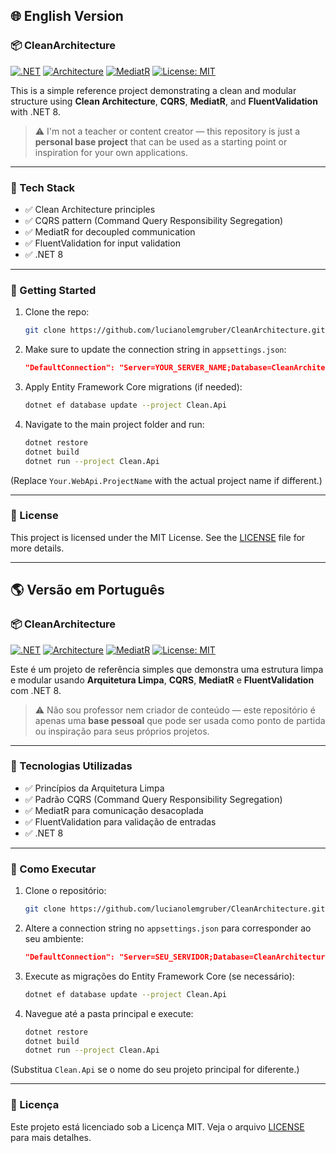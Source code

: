 ## 🌐 English Version

### 📦 CleanArchitecture

[![.NET](https://img.shields.io/badge/.NET-8-blue)](https://dotnet.microsoft.com/)
[![Architecture](https://img.shields.io/badge/Pattern-Clean%20Architecture-brightgreen)]()
[![MediatR](https://img.shields.io/badge/MediatR-CQRS-yellow)]()
[![License: MIT](https://img.shields.io/badge/License-MIT-blue.svg)](LICENSE)

This is a simple reference project demonstrating a clean and modular structure using **Clean Architecture**, **CQRS**, **MediatR**, and **FluentValidation** with .NET 8.

> ⚠️ I'm not a teacher or content creator — this repository is just a **personal base project** that can be used as a starting point or inspiration for your own applications.

---

### 🧰 Tech Stack

* ✅ Clean Architecture principles
* ✅ CQRS pattern (Command Query Responsibility Segregation)
* ✅ MediatR for decoupled communication
* ✅ FluentValidation for input validation
* ✅ .NET 8

---

### 🚀 Getting Started

1. Clone the repo:

   ```bash
   git clone https://github.com/lucianolemgruber/CleanArchitecture.git
   ```

2. Make sure to update the connection string in `appsettings.json`:

   ```json
   "DefaultConnection": "Server=YOUR_SERVER_NAME;Database=CleanArchitecture;Trusted_Connection=True;TrustServerCertificate=True;"
   ```

3. Apply Entity Framework Core migrations (if needed):

   ```bash
   dotnet ef database update --project Clean.Api
   ```

4. Navigate to the main project folder and run:

   ```bash
   dotnet restore
   dotnet build
   dotnet run --project Clean.Api
   ```

(Replace `Your.WebApi.ProjectName` with the actual project name if different.)

---

### 📄 License

This project is licensed under the MIT License. See the [LICENSE](LICENSE) file for more details.

---

## 🌎 Versão em Português

### 📦 CleanArchitecture

[![.NET](https://img.shields.io/badge/.NET-8-blue)](https://dotnet.microsoft.com/)
[![Architecture](https://img.shields.io/badge/Padr%C3%A3o-Arquitetura%20Limpa-brightgreen)]()
[![MediatR](https://img.shields.io/badge/MediatR-CQRS-yellow)]()
[![License: MIT](https://img.shields.io/badge/License-MIT-blue.svg)](LICENSE)

Este é um projeto de referência simples que demonstra uma estrutura limpa e modular usando **Arquitetura Limpa**, **CQRS**, **MediatR** e **FluentValidation** com .NET 8.

> ⚠️ Não sou professor nem criador de conteúdo — este repositório é apenas uma **base pessoal** que pode ser usada como ponto de partida ou inspiração para seus próprios projetos.

---

### 🧰 Tecnologias Utilizadas

* ✅ Princípios da Arquitetura Limpa
* ✅ Padrão CQRS (Command Query Responsibility Segregation)
* ✅ MediatR para comunicação desacoplada
* ✅ FluentValidation para validação de entradas
* ✅ .NET 8

---

### 🚀 Como Executar

1. Clone o repositório:

   ```bash
   git clone https://github.com/lucianolemgruber/CleanArchitecture.git
   ```

2. Altere a connection string no `appsettings.json` para corresponder ao seu ambiente:

   ```json
   "DefaultConnection": "Server=SEU_SERVIDOR;Database=CleanArchitecture;Trusted_Connection=True;TrustServerCertificate=True;"
   ```

3. Execute as migrações do Entity Framework Core (se necessário):

   ```bash
   dotnet ef database update --project Clean.Api
   ```

4. Navegue até a pasta principal e execute:

   ```bash
   dotnet restore
   dotnet build
   dotnet run --project Clean.Api
   ```

(Substitua `Clean.Api` se o nome do seu projeto principal for diferente.)

---

### 📄 Licença

Este projeto está licenciado sob a Licença MIT. Veja o arquivo [LICENSE](LICENSE) para mais detalhes.
